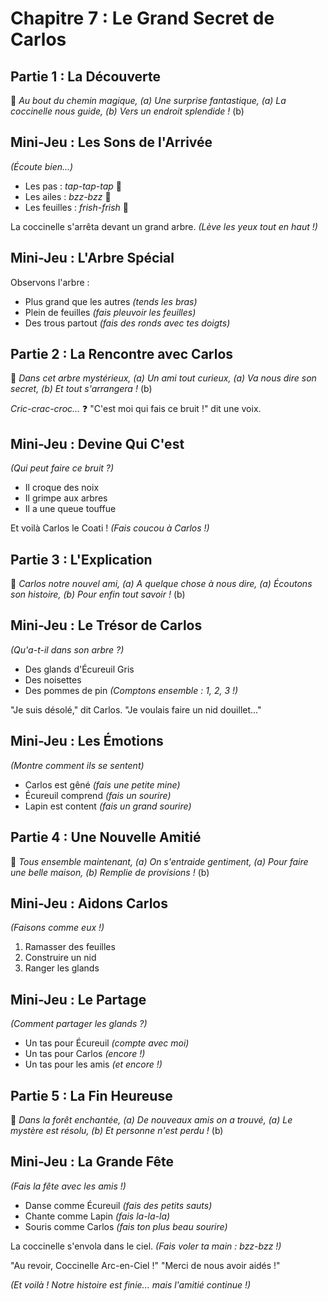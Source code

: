 # Chapitre 7 : Le Grand Secret de Carlos
## Partie 1 : La Découverte

🎵 *Au bout du chemin magique, (a)
Une surprise fantastique, (a)
La coccinelle nous guide, (b)
Vers un endroit splendide !* (b)

## Mini-Jeu : Les Sons de l'Arrivée
*(Écoute bien...)*
- Les pas : *tap-tap-tap* 🐾
- Les ailes : *bzz-bzz* 🐞
- Les feuilles : *frish-frish* 🌳

La coccinelle s'arrêta devant un grand arbre.
*(Lève les yeux tout en haut !)*

## Mini-Jeu : L'Arbre Spécial
Observons l'arbre :
- Plus grand que les autres *(tends les bras)*
- Plein de feuilles *(fais pleuvoir les feuilles)*
- Des trous partout *(fais des ronds avec tes doigts)*

## Partie 2 : La Rencontre avec Carlos

🎵 *Dans cet arbre mystérieux, (a)
Un ami tout curieux, (a)
Va nous dire son secret, (b)
Et tout s'arrangera !* (b)

*Cric-crac-croc...* ❓
"C'est moi qui fais ce bruit !" dit une voix.

## Mini-Jeu : Devine Qui C'est
*(Qui peut faire ce bruit ?)*
- Il croque des noix
- Il grimpe aux arbres
- Il a une queue touffue

Et voilà Carlos le Coati !
*(Fais coucou à Carlos !)*

## Partie 3 : L'Explication

🎵 *Carlos notre nouvel ami, (a)
A quelque chose à nous dire, (a)
Écoutons son histoire, (b)
Pour enfin tout savoir !* (b)

## Mini-Jeu : Le Trésor de Carlos
*(Qu'a-t-il dans son arbre ?)*
- Des glands d'Écureuil Gris
- Des noisettes
- Des pommes de pin
*(Comptons ensemble : 1, 2, 3 !)*

"Je suis désolé," dit Carlos.
"Je voulais faire un nid douillet..."

## Mini-Jeu : Les Émotions
*(Montre comment ils se sentent)*
- Carlos est gêné *(fais une petite mine)*
- Écureuil comprend *(fais un sourire)*
- Lapin est content *(fais un grand sourire)*

## Partie 4 : Une Nouvelle Amitié

🎵 *Tous ensemble maintenant, (a)
On s'entraide gentiment, (a)
Pour faire une belle maison, (b)
Remplie de provisions !* (b)

## Mini-Jeu : Aidons Carlos
*(Faisons comme eux !)*
1. Ramasser des feuilles
2. Construire un nid
3. Ranger les glands

## Mini-Jeu : Le Partage
*(Comment partager les glands ?)*
- Un tas pour Écureuil *(compte avec moi)*
- Un tas pour Carlos *(encore !)*
- Un tas pour les amis *(et encore !)*

## Partie 5 : La Fin Heureuse

🎵 *Dans la forêt enchantée, (a)
De nouveaux amis on a trouvé, (a)
Le mystère est résolu, (b)
Et personne n'est perdu !* (b)

## Mini-Jeu : La Grande Fête
*(Fais la fête avec les amis !)*
- Danse comme Écureuil *(fais des petits sauts)*
- Chante comme Lapin *(fais la-la-la)*
- Souris comme Carlos *(fais ton plus beau sourire)*

La coccinelle s'envola dans le ciel.
*(Fais voler ta main : bzz-bzz !)*

"Au revoir, Coccinelle Arc-en-Ciel !"
"Merci de nous avoir aidés !"

*(Et voilà ! Notre histoire est finie... mais l'amitié continue !)*